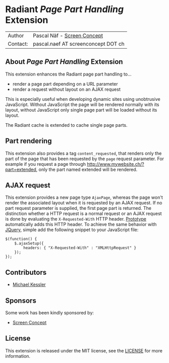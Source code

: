 Radiant *Page Part Handling* Extension
======================================

<table>
    <tr>
        <td>Author</td>
        <td>Pascal Näf - <a href="http://www.screenconcept.ch">Screen Concept</a></td>
    </tr>
    <tr>
        <td>Contact:</td>
        <td>pascal.naef AT screenconcept DOT ch</td>
    </tr>
</table>

About *Page Part Handling* Extension
------------------------------------

This extension enhances the Radiant page part handling to...

* render a page part depending on a URL parameter
* render a request without layout on an AJAX request

This is especially useful when developing dynamic sites using unobtrusive JavaScript. Without JavaScript the page will be rendered normally with its layout, without JavaScript only single page part will be loaded without its layout.

The Radiant cache is extended to cache single page parts.

Part rendering
--------------

This extension also provides a tag `content_requested`, that renders only the part of the page that has been requested by the `page` request parameter. For example if you request a page through http://www.mywebsite.ch/?part=extended, only the part named extended will be rendered.

AJAX request
------------

This extension provides a new page type `AjaxPage`, whereas the page won't render the associated layout when it is requested by an AJAX request. If no part request parameter is supplied, the first page part is returned. The distinction whether a HTTP request is a normal request or an AJAX request is done by evaluating the `X-Requested-With` HTTP header. [Prototype](http://www.prototypejs.org/) automatically adds this HTTP header. To achieve the same behavior with [JQuery](http://jquery.com/), simple add the following snippet to your JavaScript file:

	$(function() {
		$.ajaxSetup({
			headers: { "X-Requested-With" : "XMLHttpRequest" }
		});
	});

Contributors
------------

* [Michael Kessler](http://www.screenconcept.ch/)

Sponsors
--------

Some work has been kindly sponsored by:

* [Screen Concept](http://www.screenconcept.ch)

License
-------

This extension is released under the MIT license, see the [LICENSE](master/LICENSE) for more
information.
